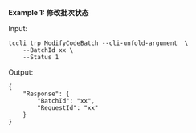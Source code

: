 **Example 1: 修改批次状态**



Input: 

```
tccli trp ModifyCodeBatch --cli-unfold-argument  \
    --BatchId xx \
    --Status 1
```

Output: 
```
{
    "Response": {
        "BatchId": "xx",
        "RequestId": "xx"
    }
}
```

